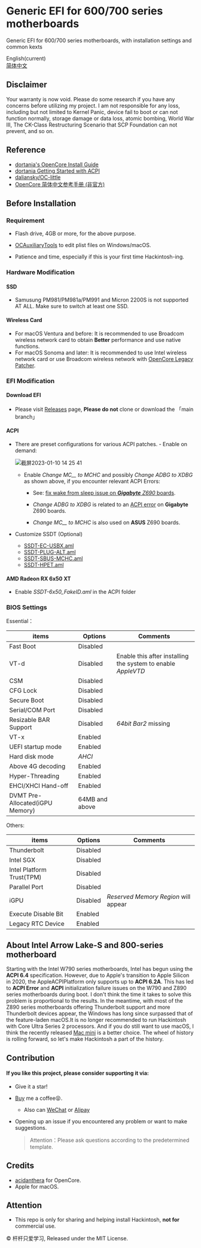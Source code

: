 Generic EFI for 600/700 series motherboards
========
Generic EFI for 600/700 series motherboards, with installation settings and common kexts

English(current)<br>
[简体中文](https://github.com/Fu-Yuxuan-hub/Generic-EFI-for-H610-B660-Z690-B760-Z790/blob/main/README_CN.md)

## Disclaimer

Your warranty is now void. Please do some research if you have any concerns before utilizing my project. I am not responsible for any loss, including but not limited to Kernel Panic, device fail to boot or can not function normally, storage damage or data loss, atomic bombing, World War III, The CK-Class Restructuring Scenario that SCP Foundation can not prevent, and so on.

## Reference

- [dortania&#39;s OpenCore Install Guide](https://dortania.github.io/OpenCore-Install-Guide/)
- [dortania Getting Started with ACPI](https://dortania.github.io/OpenCore-Post-Install/)
- [daliansky/OC-little](https://github.com/daliansky/OC-little)
- [OpenCore 简体中文参考手册 (非官方)](https://oc.skk.moe)

## Before Installation

### Requirement

- Flash drive, 4GB or more, for the above purpose.

- [OCAuxiliaryTools](https://github.com/ic005k/OCAuxiliaryTools) to edit plist files on Windows/macOS.

- Patience and time, especially if this is your first time Hackintosh-ing.

### Hardware Modification

#### SSD

- Samusung PM981/PM981a/PM991 and Micron 2200S is not supported AT ALL. Make sure to switch at least one SSD.

#### Wireless Card

- For macOS Ventura and before: It is recommended to use Broadcom wireless network card to obtain **Better** performance and use native functions.
- For macOS Sonoma and later: It is recommended to use Intel wireless network card or use Broadcom wireless network with [OpenCore Legacy Patcher](https://github.com/dortania/OpenCore-Legacy-Patcher/pull/1077).

### EFI Modification

#### Download EFI

- Please visit [Releases](https://github.com/Fu-Yuxuan-hub/Generic-EFI-for-H610-B660-Z690-B760-Z790/releases) page, **Please do not** clone or download the 「main branch」

#### ACPI

- There are preset configurations for various ACPI patches. - Enable on demand:

  ![截屏2023-01-10 14 25 41](https://user-images.githubusercontent.com/74492520/211483887-c93bf9eb-188c-4071-b418-41de0bad7b3d.png)
  
  * Enable *Change MC__ to MCHC* and possibly *Change ADBG to XDBG* as shown above, if you encounter relevant ACPI Errors:
  
    * See: [fix wake from sleep issue on ***Gigabyte*** *Z690* boards](https://www.tonymacx86.com/threads/z690-chipset-and-alder-lake-cpus.316618/page-132#post-2291256).
  
    * *Change ADBG to XDBG* is related to an [ACPI error](https://www.tonymacx86.com/threads/gigabyte-z690-aero-g-i5-12600k-amd-rx-6800-xt.317179/page-25#post-2291723) on **Gigabyte** Z690 boards.

    * *Change MC__ to MCHC* is also used on **ASUS** Z690 boards.


* Customize SSDT (Optional)

  * [SSDT-EC-USBX.aml](https://dortania.github.io/Getting-Started-With-ACPI/Universal/ec-methods/manual.html#finding-the-acpi-path) 
  * [SSDT-PLUG-ALT.aml](https://github.com/acidanthera/OpenCorePkg/blob/master/Docs/AcpiSamples/Source/SSDT-PLUG-ALT.dsl) 
  * [SSDT-SBUS-MCHC.aml](https://dortania.github.io/Getting-Started-With-ACPI/Universal/smbus.html) 
  * [SSDT-HPET.aml](https://dortania.github.io/Getting-Started-With-ACPI/Universal/irq.html) 

#### AMD Radeon RX 6x50 XT

* Enable *SSDT-6x50_FakeID.aml* in the ACPI folder

### BIOS Settings

Essential：

| items                                | Options | Comments                                  |
| --------------------------------- | --------- | ------------------------------------- |
| Fast Boot                         | Disabled      |                                       |
| VT-d                              | Disabled      | Enable this after installing the system to enable *AppleVTD* |
| CSM                               | Disabled      |                                       |
| CFG Lock                          | Disabled      |                                       |
| Secure Boot                       | Disabled      |                                       |
| Serial/COM Port                   | Disabled      |                                       |
| Resizable BAR Support             | Disabled      | *64bit Bar2* missing                   |
| VT-x                              | Enabled      |                                       |
| UEFI startup mode                 | Enabled      |                                       |
| Hard disk mode                    | *AHCI*   |                                       |
| Above 4G decoding                 | Enabled      |                                       |
| Hyper-Threading                   | Enabled      |                                       |
| EHCI/XHCI Hand-off                | Enabled      |                                       |
| DVMT Pre-Allocated(iGPU Memory)   | 64MB and above |                                 |

Others:

| items                        | Options | Comments                            |
| ------------------------- | --------- | ------------------------------- |
| Thunderbolt               | Disabled      |                                 |
| Intel SGX                 | Disabled      |                                 |
| Intel Platform Trust(TPM) | Disabled      |                                 |
| Parallel Port             | Disabled      |                                 |
| iGPU                      | Disabled      | *Reserved Memory Region* will appear |
| Execute Disable Bit       | Enabled          |                                 |
| Legacy RTC Device         | Enabled          |                                 |

## About Intel Arrow Lake-S and 800-series motherboard

Starting with the Intel W790 series motherboards, Intel has begun using the **ACPI 6.4** specification. However, due to Apple's transition to Apple Silicon in 2020, the AppleACPIPlatform only supports up to **ACPI 6.2A**. This has led to **ACPI Error** and **ACPI** initialization failure issues on the W790 and Z890 series motherboards during boot. I don't think the time it takes to solve this problem is proportional to the results. In the meantime, with most of the Z890 series motherboards offering Thunderbolt support and more Thunderbolt devices appear, the Windows has long since surpassed that of the feature-laden macOS.It is no longer recommended to run Hackintosh with Core Ultra Series 2 processors.  And if you do still want to use macOS, I think the recently released [Mac mini](https://www.apple.com/mac-mini/) is a better choice. The wheel of history is rolling forward, so let's make Hackintosh a part of the history.

## Contribution

#### If you like this project, please consider supporting it via:

* Give it a star!

* [Buy](https://ko-fi.com/fuyuxuan) me a coffee😝.
  * Also can [WeChat](https://github.com/Fu-Yuxuan-hub/Generic-EFI-for-H610-B660-Z690-B760-Z790/blob/main/Donation/WeChat.JPG) or [Alipay](https://github.com/Fu-Yuxuan-hub/Generic-EFI-for-H610-B660-Z690-B760-Z790/blob/main/Donation/Alipay.JPG)

* Opening up an issue if you encountered any problem or want to make suggestions.
  > Attention：Please ask questions according to the predetermined template.

## Credits

* [acidanthera](https://github.com/acidanthera) for OpenCore.
* Apple for macOS.

## Attention

* This repo is only for sharing and helping install Hackintosh, **not for** commercial use.

© 杆杆只爱学习, Released under the MIT License.